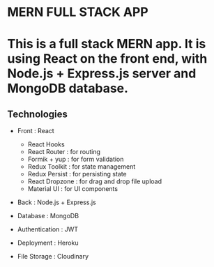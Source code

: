 # MERN FULL STACK APP
# This is a full stack MERN app. It is using React on the front end, with Node.js + Express.js server and MongoDB database.

## Technologies
- Front : React 
  * React Hooks
  * React Router   : for routing
  * Formik  + yup  : for form validation
  * Redux Toolkit  : for state management
  * Redux Persist  : for persisting state
  * React Dropzone : for drag and drop file upload
  * Material UI    : for UI components

- Back : Node.js + Express.js
- Database : MongoDB
- Authentication : JWT
- Deployment : Heroku
- File Storage : Cloudinary